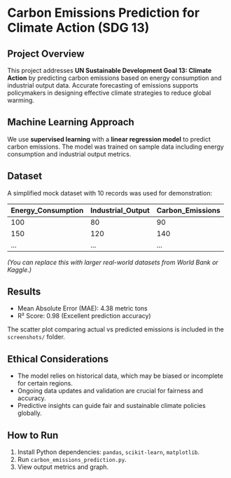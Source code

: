 # Carbon Emissions Prediction for Climate Action (SDG 13)

## Project Overview

This project addresses **UN Sustainable Development Goal 13: Climate Action** by predicting carbon emissions based on energy consumption and industrial output data. Accurate forecasting of emissions supports policymakers in designing effective climate strategies to reduce global warming.

## Machine Learning Approach

We use **supervised learning** with a **linear regression model** to predict carbon emissions. The model was trained on sample data including energy consumption and industrial output metrics.

## Dataset

A simplified mock dataset with 10 records was used for demonstration:

| Energy_Consumption | Industrial_Output | Carbon_Emissions |
|--------------------|-------------------|------------------|
| 100                | 80                | 90               |
| 150                | 120               | 140              |
| ...                | ...               | ...              |

*(You can replace this with larger real-world datasets from World Bank or Kaggle.)*

## Results

- Mean Absolute Error (MAE): 4.38 metric tons
- R² Score: 0.98 (Excellent prediction accuracy)

The scatter plot comparing actual vs predicted emissions is included in the `screenshots/` folder.

## Ethical Considerations

- The model relies on historical data, which may be biased or incomplete for certain regions.
- Ongoing data updates and validation are crucial for fairness and accuracy.
- Predictive insights can guide fair and sustainable climate policies globally.

## How to Run

1. Install Python dependencies: `pandas`, `scikit-learn`, `matplotlib`.
2. Run `carbon_emissions_prediction.py`.
3. View output metrics and graph.
